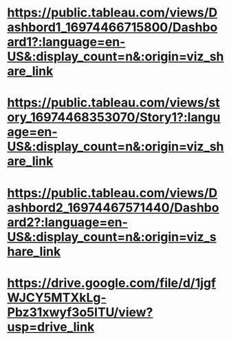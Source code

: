 # https://public.tableau.com/views/Dashbord1_16974466715800/Dashboard1?:language=en-US&:display_count=n&:origin=viz_share_link #
# https://public.tableau.com/views/story_16974468353070/Story1?:language=en-US&:display_count=n&:origin=viz_share_link #
 # https://public.tableau.com/views/Dashbord2_16974467571440/Dashboard2?:language=en-US&:display_count=n&:origin=viz_share_link #
# https://drive.google.com/file/d/1jgfWJCY5MTXkLg-Pbz31xwyf3o5ITU/view?usp=drive_link #
